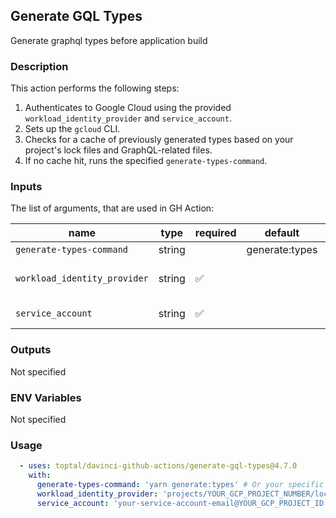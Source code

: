 ## Generate GQL Types

Generate graphql types before application build

### Description

This action performs the following steps:

1.  Authenticates to Google Cloud using the provided `workload_identity_provider` and `service_account`.
2.  Sets up the `gcloud` CLI.
3.  Checks for a cache of previously generated types based on your project's lock files and GraphQL-related files.
4.  If no cache hit, runs the specified `generate-types-command`.

### Inputs

The list of arguments, that are used in GH Action:

| name                         | type   | required | default        | description                                                                                                                               |
| ---------------------------- | ------ | -------- | -------------- | ----------------------------------------------------------------------------------------------------------------------------------------- |
| `generate-types-command`     | string |          | generate:types | Command to generate gql types                                                                                                             |
| `workload_identity_provider` | string | ✅        |                | The Google Cloud Workload Identity Provider. E.g. projects/123456789/locations/global/workloadIdentityPools/my-pool/providers/my-provider |
| `service_account`            | string | ✅        |                | The Google Cloud Service Account email. E.g. my-service-account@my-project.iam.gserviceaccount.com                                        |

### Outputs

Not specified

### ENV Variables

Not specified

### Usage

```yaml
  - uses: toptal/davinci-github-actions/generate-gql-types@4.7.0
    with:
      generate-types-command: 'yarn generate:types' # Or your specific command
      workload_identity_provider: 'projects/YOUR_GCP_PROJECT_NUMBER/locations/global/workloadIdentityPools/YOUR_POOL_ID/providers/YOUR_PROVIDER_ID'
      service_account: 'your-service-account-email@YOUR_GCP_PROJECT_ID.iam.gserviceaccount.com'
```
